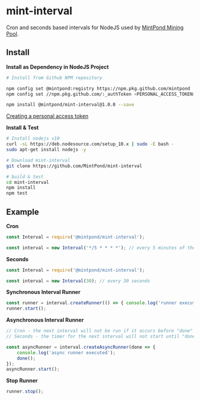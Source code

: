 mint-interval
=============

Cron and seconds based intervals for NodeJS used by [MintPond Mining Pool](https://mintpond.com).

## Install ##
__Install as Dependency in NodeJS Project__
```bash
# Install from Github NPM repository

npm config set @mintpond:registry https://npm.pkg.github.com/mintpond
npm config set //npm.pkg.github.com/:_authToken <PERSONAL_ACCESS_TOKEN>

npm install @mintpond/mint-interval@1.0.0 --save
```
[Creating a personal access token](https://help.github.com/en/github/authenticating-to-github/creating-a-personal-access-token-for-the-command-line)

__Install & Test__
```bash
# Install nodejs v10
curl -sL https://deb.nodesource.com/setup_10.x | sudo -E bash -
sudo apt-get install nodejs -y

# Download mint-interval
git clone https://github.com/MintPond/mint-interval

# build & test
cd mint-interval
npm install
npm test
``` 

## Example ##

__Cron__
```javascript
const Interval = require('@mintpond/mint-interval');

const interval = new Interval('*/5 * * * *'); // every 5 minutes of the hour
````

__Seconds__
```javascript
const Interval = require('@mintpond/mint-interval');

const interval = new Interval(30); // every 30 seconds
````

__Synchronous Interval Runner__
```javascript
const runner = interval.createRunner(() => { console.log('runner executed'); });
runner.start();
```

__Asynchronous Interval Runner__
```javascript
// Cron - the next interval will not be run if it occurs before "done" is called.
// Seconds - the timer for the next interval will not start until "done" is called.

const asyncRunner = interval.createAsyncRunner(done => {
    console.log('async runner executed');
    done();
});
asyncRunner.start();
```

__Stop Runner__
```javascript
runner.stop();
```
